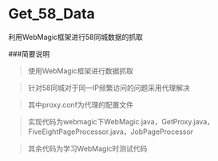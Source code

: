 Get_58_Data
===========

利用WebMagic框架进行58同城数据的抓取

###简要说明

>使用WebMagic框架进行数据抓取

>针对58同城对于同一IP频繁访问的问题采用代理解决

>其中proxy.conf为代理的配置文件

>实现代码为webmagic下WebMagic.java，GetProxy.java，FiveEightPageProcessor.java，JobPageProcessor

>其余代码为学习WebMagic时测试代码
